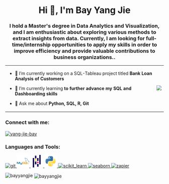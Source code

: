 <h1 align="center">Hi 👋, I'm Bay Yang Jie</h1>
<h3 align="center">I hold a Master's degree in Data Analytics and Visualization, and I am enthusiastic about exploring various methods to extract insights from data. Currently, I am looking for full-time/internship opportunities to apply my skills in order to improve efficiency and provide valuable contributions to business organizations..</h3>

<table>
<tr>
<td>
  
  * 🔭 I’m currently working on a SQL-Tableau project titled **Bank Loan Analysis of Customers**  <br>
  
  * 🌱 I’m currently learning **to further advance my SQL and Dashboarding skills**  <br>
  
  * 💬 Ask me about **Python, SQL, R, Git**  <br>
</td>
<td>
  <img src="https://media3.giphy.com/media/v1.Y2lkPTc5MGI3NjExNGh5a3k0NWJ3NjRwZ3ZvM3poajdremdhN2lhdjdyOWNqenhvdzRjeCZlcD12MV9pbnRlcm5hbF9naWZfYnlfaWQmY3Q9Zw/LaVp0AyqR5bGsC5Cbm/giphy.webp" width="300">
</td>
</tr>
</table>

<h3 align="left">Connect with me:</h3>
<p align="left">
<a href="https://linkedin.com/in/yang-jie-bay" target="blank"><img align="center" src="https://raw.githubusercontent.com/rahuldkjain/github-profile-readme-generator/master/src/images/icons/Social/linked-in-alt.svg" alt="yang-jie-bay" height="30" width="40" /></a>
</p>

<h3 align="left">Languages and Tools:</h3>
<p align="left"> <a href="https://git-scm.com/" target="_blank" rel="noreferrer"> <img src="https://www.vectorlogo.zone/logos/git-scm/git-scm-icon.svg" alt="git" width="40" height="40"/> </a> <a href="https://www.mysql.com/" target="_blank" rel="noreferrer"> <img src="https://raw.githubusercontent.com/devicons/devicon/master/icons/mysql/mysql-original-wordmark.svg" alt="mysql" width="40" height="40"/> </a> <a href="https://pandas.pydata.org/" target="_blank" rel="noreferrer"> <img src="https://raw.githubusercontent.com/devicons/devicon/2ae2a900d2f041da66e950e4d48052658d850630/icons/pandas/pandas-original.svg" alt="pandas" width="40" height="40"/> </a> <a href="https://www.python.org" target="_blank" rel="noreferrer"> <img src="https://raw.githubusercontent.com/devicons/devicon/master/icons/python/python-original.svg" alt="python" width="40" height="40"/> </a> <a href="https://scikit-learn.org/" target="_blank" rel="noreferrer"> <img src="https://upload.wikimedia.org/wikipedia/commons/0/05/Scikit_learn_logo_small.svg" alt="scikit_learn" width="40" height="40"/> </a> <a href="https://seaborn.pydata.org/" target="_blank" rel="noreferrer"> <img src="https://seaborn.pydata.org/_images/logo-mark-lightbg.svg" alt="seaborn" width="40" height="40"/> </a> <a href="https://zapier.com" target="_blank" rel="noreferrer"> <img src="https://www.vectorlogo.zone/logos/zapier/zapier-icon.svg" alt="zapier" width="40" height="40"/> </a> </p>

<p><img align="left" src="https://github-readme-stats.vercel.app/api/top-langs?username=bayyangjie&show_icons=true&locale=en&layout=compact" alt="bayyangjie" /></p>

<p>&nbsp;<img align="center" src="https://github-readme-stats.vercel.app/api?username=bayyangjie&show_icons=true&locale=en" alt="bayyangjie" /></p>
